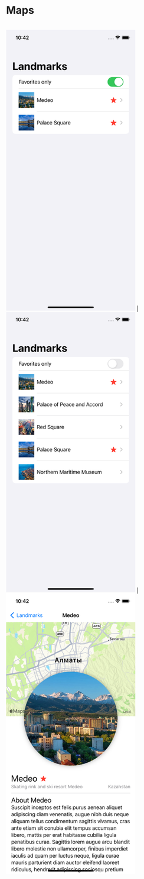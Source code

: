 # Maps

<br>
<img src="https://github.com/Sterrvac/Maps/blob/main/Image/1.png" width="350"> | <img src="https://github.com/Sterrvac/Maps/blob/main/Image/2.png" width="350"> | <img src="https://github.com/Sterrvac/Maps/blob/main/Image/3.png" width="350">
<br>



